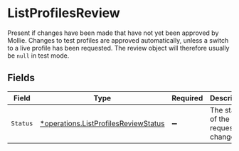 # ListProfilesReview

Present if changes have been made that have not yet been approved by Mollie. Changes to test profiles are approved
automatically, unless a switch to a live profile has been requested. The review object will therefore usually be
`null` in test mode.


## Fields

| Field                                                                                       | Type                                                                                        | Required                                                                                    | Description                                                                                 | Example                                                                                     |
| ------------------------------------------------------------------------------------------- | ------------------------------------------------------------------------------------------- | ------------------------------------------------------------------------------------------- | ------------------------------------------------------------------------------------------- | ------------------------------------------------------------------------------------------- |
| `Status`                                                                                    | [*operations.ListProfilesReviewStatus](../../models/operations/listprofilesreviewstatus.md) | :heavy_minus_sign:                                                                          | The status of the requested changes.                                                        | pending                                                                                     |